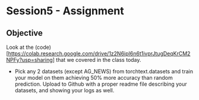 # Session5 - Assignment

## Objective

Look at the (code)[https://colab.research.google.com/drive/1z2N6ipI6n6t1ivprJtugDeqKrCM2NPFy?usp=sharing] that we covered in the class today.

- Pick any 2 datasets (except AG_NEWS) from torchtext.datasets and train your model on them achieving 50% more accuracy than random prediction. 
Upload to Github with a proper readme file describing your datasets, and showing your logs as well. 
